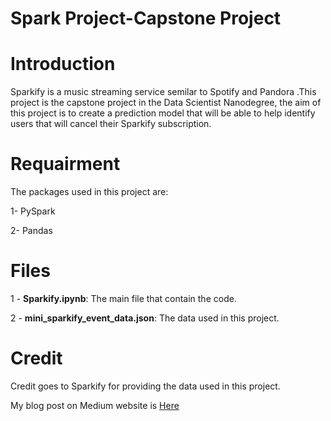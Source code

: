 # Spark Project-Capstone Project

# Introduction
Sparkify is a music streaming service semilar to Spotify and Pandora .This project is the capstone project in the Data Scientist Nanodegree, the aim of this project is to create a prediction model that will be able to help identify users that will cancel their Sparkify subscription. 

# Requairment
The packages used in this project are:

1- PySpark

2- Pandas

# Files

1 - **Sparkify.ipynb**: The main file that contain the code.

2 - **mini_sparkify_event_data.json**: The data used in this project.

# Credit
Credit goes to Sparkify for providing the data used in this project.

My blog post on Medium website is [Here](https://medium.com/@engmoh24/predict-user-churn-using-pyspark-c8b2b66e4172)
